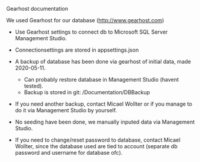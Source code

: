 Gearhost documentation

We used Gearhost for our database (http://www.gearhost.com)

- Use Gearhost settings to connect db to Microsoft SQL Server Management Studio.
- Connectionsettings are stored in appsettings.json
- A backup of  database has been done via gearhost of initial data, made 2020-05-11.
  - Can probably restore database in Management Studio (havent tested).
  - Backup is stored in git:     /Documentation/DBBackup

- If you need another backup, contact Micael Wollter or if you manage to do it via Management Studio by yourself.
- No seeding have been done, we manually inputed data via Management Studio.
- If you need to change/reset password to database, contact Micael Wollter, since the database used are tied to account (separate db password and username for database ofc).

